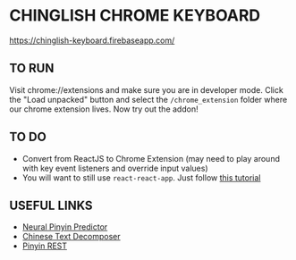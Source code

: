 # CHINGLISH CHROME KEYBOARD

https://chinglish-keyboard.firebaseapp.com/

## TO RUN
Visit chrome://extensions and make sure you are in developer mode. Click the "Load unpacked" button and select the `/chrome_extension` folder where our chrome extension lives. Now try out the addon!

## TO DO
- Convert from ReactJS to Chrome Extension (may need to play around with key event listeners and override input values)
- You will want to still use `react-react-app`. Just follow [this tutorial](https://medium.com/@gilfink/building-a-chrome-extension-using-react-c5bfe45aaf36)

## USEFUL LINKS
- [Neural Pinyin Predictor](https://github.com/Kyubyong/neural_chinese_transliterator)
- [Chinese Text Decomposer](https://github.com/nieldlr/hanzi)
- [Pinyin REST](https://www.npmjs.com/package/pinyin-rest)